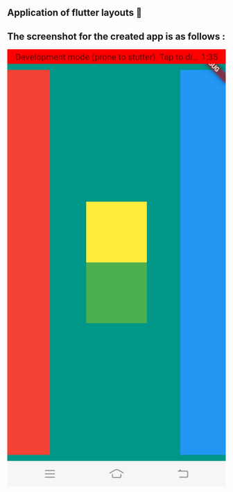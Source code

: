 ## Application of flutter layouts :cowboy_hat_face:

## The screenshot for the created app is as follows :
![test](https://github.com/Anushka-shukla/Flutter_Layout_Challenge_AB/blob/master/lib/WhatsApp%20Image%202020-05-04%20at%205.32.51%20PM.jpeg)
